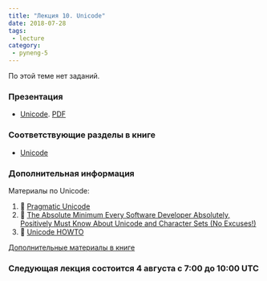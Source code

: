 ```yaml
---
title: "Лекция 10. Unicode"
date: 2018-07-28
tags:
 - lecture
category:
 - pyneng-5
---
```


По этой теме нет заданий.

### Презентация

* [Unicode](https://gitpitch.com/natenka/pyneng-slides/py3-unicode). [PDF](https://github.com/pyneng/pyneng-online-sep-oct-2017/raw/master/presentations/unicode.pdf)

### Соответствующие разделы в книге

* [Unicode](https://natenka.gitbook.io/pyneng/part_iv/16_unicode)

### Дополнительная информация

Материалы по Unicode:

1.  &#128013; [Pragmatic Unicode](https://nedbatchelder.com/text/unipain.html)
2.  &#129417; [The Absolute Minimum Every Software Developer Absolutely, Positively Must Know About Unicode and Character Sets (No Excuses!)](https://www.joelonsoftware.com/2003/10/08/the-absolute-minimum-every-software-developer-absolutely-positively-must-know-about-unicode-and-character-sets-no-excuses/)
3.  &#128013; [Unicode HOWTO](https://docs.python.org/3/howto/unicode.html)


[Дополнительные материалы в книге](https://natenka.gitbook.io/pyneng/part_iv/16_unicode/further_reading)

### Следующая лекция состоится 4 августа с 7:00 до 10:00 UTC


